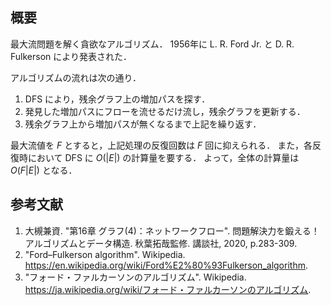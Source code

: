 ## 概要

最大流問題を解く貪欲なアルゴリズム．
1956年に L. R. Ford Jr. と D. R. Fulkerson により発表された．

アルゴリズムの流れは次の通り．

1. DFS により，残余グラフ上の増加パスを探す．
1. 発見した増加パスにフローを流せるだけ流し，残余グラフを更新する．
1. 残余グラフ上から増加パスが無くなるまで上記を繰り返す．

最大流値を $F$ とすると，上記処理の反復回数は $F$ 回に抑えられる．
また，各反復時において DFS に $O(|E|)$ の計算量を要する．
よって，全体の計算量は $O(F|E|)$ となる．


## 参考文献

1. 大槻兼資. "第16章 グラフ(4)：ネットワークフロー". 問題解決力を鍛える！ アルゴリズムとデータ構造. 秋葉拓哉監修. 講談社, 2020, p.283-309. 
1. "Ford–Fulkerson algorithm". Wikipedia. <https://en.wikipedia.org/wiki/Ford%E2%80%93Fulkerson_algorithm>.
1. "フォード・ファルカーソンのアルゴリズム". Wikipedia. <https://ja.wikipedia.org/wiki/フォード・ファルカーソンのアルゴリズム>.
